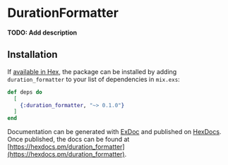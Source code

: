 # DurationFormatter

**TODO: Add description**

## Installation

If [available in Hex](https://hex.pm/docs/publish), the package can be installed
by adding `duration_formatter` to your list of dependencies in `mix.exs`:

```elixir
def deps do
  [
    {:duration_formatter, "~> 0.1.0"}
  ]
end
```

Documentation can be generated with [ExDoc](https://github.com/elixir-lang/ex_doc)
and published on [HexDocs](https://hexdocs.pm). Once published, the docs can
be found at [https://hexdocs.pm/duration_formatter](https://hexdocs.pm/duration_formatter).

